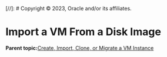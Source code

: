 [//]: # Copyright © 2023, Oracle and/or its affiliates.

# Import a VM From a Disk Image

**Parent topic:**[Create, Import, Clone, or Migrate a VM Instance](../topics/create_clone_or_migrate_a_virtual_machine.md)

